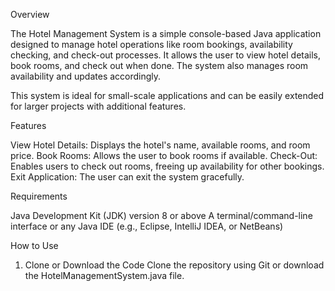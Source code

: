 Overview

The Hotel Management System is a simple console-based Java application designed to manage hotel operations like room bookings, availability checking, and check-out processes. It allows the user to view hotel details, book rooms, and check out when done. The system also manages room availability and updates accordingly.

This system is ideal for small-scale applications and can be easily extended for larger projects with additional features.

Features

View Hotel Details: Displays the hotel's name, available rooms, and room price.
Book Rooms: Allows the user to book rooms if available.
Check-Out: Enables users to check out rooms, freeing up availability for other bookings.
Exit Application: The user can exit the system gracefully.

Requirements

Java Development Kit (JDK) version 8 or above
A terminal/command-line interface or any Java IDE (e.g., Eclipse, IntelliJ IDEA, or NetBeans)

How to Use

1. Clone or Download the Code
Clone the repository using Git or download the HotelManagementSystem.java file.
